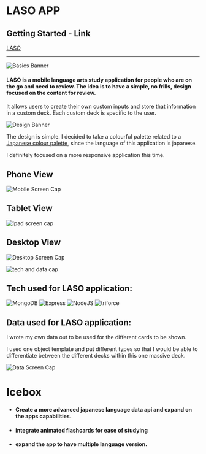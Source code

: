 # LASO APP
## Getting Started - Link

[LASO](heroku.com)

******


![Basics Banner](https://i.imgur.com/TB7GHRc.png)

#### LASO is a mobile language arts study application for people who are on the go and need to review. The idea is to have a simple, no frills, design focused on the content for review. 

It allows users to create their own custom inputs and store that information in a custom deck. Each custom deck is specific to the user. 


![Design Banner](https://i.imgur.com/ROXSTjX.png)

The design is simple. I decided to take a colourful palette related to a [Japanese colour palette](https://www.schemecolor.com/love-in-japan-color-scheme.php), since the language of this application is japanese. 

I definitely focused on a more responsive application this time.

## Phone View
![Mobile Screen Cap](https://i.imgur.com/mr1xpcl.png)

## Tablet View
![Ipad screen cap](https://i.imgur.com/nVfb6GM.png)

## Desktop View
![Desktop Screen Cap](https://i.imgur.com/J3dnsOB.png)

![tech and data cap](https://i.imgur.com/CvltIl8.png)

## **Tech used for LASO application:**

![MongoDB](https://www.gtech.com.tr/wp-content/uploads/2020/09/mongodb-nedir.png)
![Express](https://miro.medium.com/max/1400/1*8ETcaw-gA1dYW4EFxqGK3w.png)
![NodeJS](https://www.vectorlogo.zone/logos/nodejs/nodejs-ar21.png)
![triforce](https://www.freepnglogos.com/uploads/html5-logo-png/html5-logo-devextreme-multi-purpose-controls-html-javascript-3.png)

## **Data used for LASO application:**

I wrote my own data out to be used for the different cards to be shown.

I used one object template and put different types so that I would be able to differentiate between the different decks within this one massive deck.

![Data Screen Cap](https://i.imgur.com/mZIAfBJ.png)

# Icebox

- #### Create a more advanced japanese language data api and expand on the apps capabilities.

- #### integrate animated flashcards for ease of studying

- #### expand the app to have multiple language version.